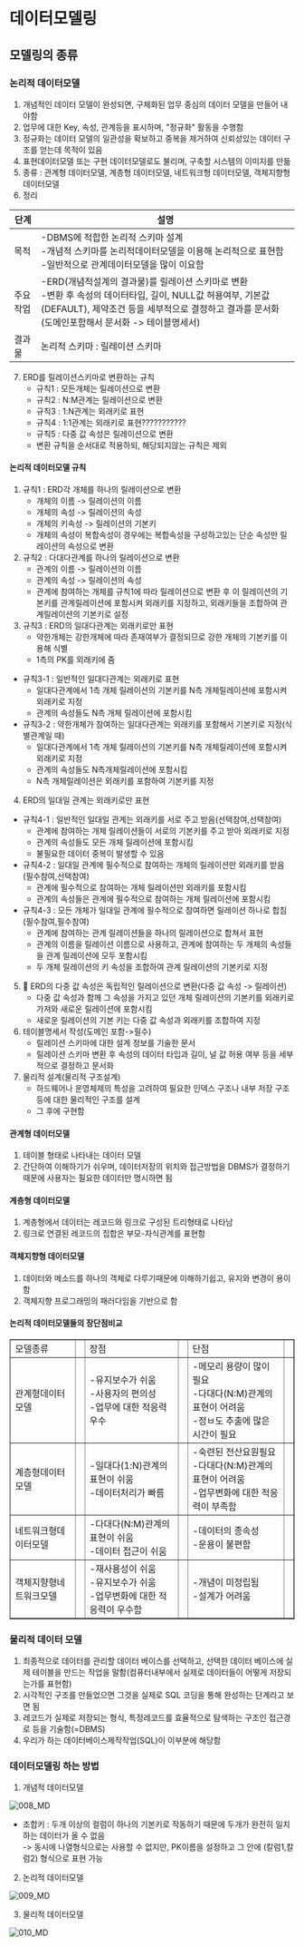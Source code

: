 # 데이터모델링

## 모델링의 종류

### 논리적 데이터모델

1. 개념적인 데이터 모델이 완성되면, 구체화된 업무 중심의 데이터 모델을 만들어 내야함
2. 업무에 대한 Key, 속성, 관계등을 표시하며, "정규화" 활동을 수행함
3. 정규화는 데이터 모델의 일관성을 확보하고 중복을 제거하여 신뢰성있는 데이터 구조를 얻는데 목적이 있음
4. 표현데이터모델 또는 구현 데이터모델로도 불리며, 구축할 시스템의 이미지를 만듦
5. 종류 : 관계형 데이터모델, 계층형 데이터모델, 네트워크형 데이터모델, 객체지향형 데이터모델
6. 정리

|단계|설명|
|---|---|
|목적|-DBMS에 적합한 논리적 스키마 설계<br>-개념적 스키마를  논리적데이터모델을 이용해 논리적으로 표현함<br>-일반적으로 관계데이터모델을 많이 이요함|
|주요 작업|-ERD(개념적설계의 결과물)를 릴레이션 스키마로 변환<br>-변환 후 속성의 데이터타입, 길이, NULL값 허용여부, 기본값(DEFAULT), 제약조건 등을 세부적으로 결정하고 결과를 문서화(도메인포함해서 문서화 -> 테이블명세서)|
|결과물|논리적 스키마 : 릴레이션 스키마|

7. ERD를 릴레이션스키마로 변환하는 규칙
    - 규칙1 : 모든개체는 릴레이션으로  변환
    - 규칙2 : N:M관계는 릴레이션으로 변환
    - 규칙3 : 1:N관계는 외래키로 표현
    - 규칙4 : 1:1관계는 외래키로 표현???????????
    - 규칙5 : 다중 값 속성은 릴레이션으로 변환
    - 변환 규칙을 순서대로 적용하되, 해당되지않는 규칙은 제외

#### 논리적 데이터모델 규칙

1. 규칙1 : ERD각 개체를 하나의 릴레이션으로 변환
    - 개체의 이름 -> 릴레이션의 이름
    - 개체의 속성 -> 릴레이션의 속성
    - 개체의 키속성 -> 릴레이션의 기본키
    - 개체의 속성이 복합속성이 경우에는 복합속성을 구성하고있는 단순 속성만 릴레이션의 속성으로 변환
2. 규칙2 : 다대다관계를 하나의 릴레이션으로 변환
    - 관계의 이름 -> 릴레이션의 이름
    - 관계의 속성 -> 릴레이션의 속성
    - 관계에 참여하는 개체를 규칙1에 따라 릴레이션으로 변환 후 이 릴레이션의 기본키를 관계릴레이션에 포함시켜 외래키를 지정하고, 외래키들을 조합하여 관계릴레이션의 기본키로 설정
3. 규칙3 : ERD의 일대다관계는 외래키로만 표현
    - 약한개체는 강한개체에 따라 존재여부가 결정되므로 강한 개체의 기본키를 이용해 식별
    - 1측의 PK를 외래키에 줌
- 규칙3-1 : 일반적인 일대다관계는 외래키로 표현
    - 일대다관계에서 1측 개체 릴레이션의 기본키를 N측 개체릴레이션에 포함시켜 외래키로 지정
    - 관계의 속성들도 N측 개체 릴레이션에 포함시킴
- 규칙3-2 : 약한개체가 참여하는 일대다관계는 외래키를 포함해서 기본키로 지정(식별관계일 때)
    - 일대다관계에서 1측 개체 릴레이션의 기본키를 N측 개체릴레이션에 포함시켜 외래키로 지정
    - 관계의 속성들도 N측개체릴레이션에 포함시킴
    - N측 개체릴레이션은 외래키를 포함하여 기본키를 지정
4. ERD의 일대일 관계는 외래키로만 표현
- 규칙4-1 : 일반적인 일대일 관계는 외래키를 서로 주고 받음(선택참여,선택참여)
    - 관계에 참여하는 개체 릴레이션들이 서로의 기본키를 주고 받아 외래키로 지정
    - 관계의 속성들도 모든 개체 릴레이션에 포함시킴
    - 불필요한 데이터 중복이 발생할 수 있음
- 규칙4-2 : 일대일 관계에 필수적으로 참여하는 개체의 릴레이션만 외래키를 받음(필수참여,선택참여)
    - 관계에 필수적으로 참여하는 개체 릴레이션만 외래키를 포함시킴
    - 관계의 속성들은 관계에 필수적으로 참여하는 개체 릴레이션에 포함시킴
- 규칙4-3 : 모든 개체가 일대일 관계에 필수적으로 참여하면 릴레이션 하나로 합침(필수참여,필수참여)
    - 관계에 참여하는 관계 릴레이션들을 하나의 릴레이션으로 합쳐서 표현
    - 관계의 이름을 릴레이션 이름으로 사용하고, 관계에 참여하는 두 개체의 속성들을 관계 릴레이션에 모두 포함시킴
    - 두 개체 릴레이션의 키 속성을 조합하여 관계 릴레이션의 기본키로 지정
5.  ERD의 다중 값 속성은 독립적인 릴레이션으로 변환(다중 값 속성 -> 릴레이션)
    - 다중 값 속성과 함께 그 속성을 가지고 있던 개체 릴레이션의 기본키를 외래키로 가져와 새로운 릴레이션에 포함시킴
    - 새로운 릴레이션의 기본 키는 다중 값 속성과 외래키를 조합하여 지정
6. 테이블명세서 작성(도메인 포함->필수)
    - 릴레이션 스키마에 대한 설계 정보를 기술한 문서
    - 릴레이션 스키마 변환 후 속성의 데이터 타입과 길이, 널 값 허용 여부 등을 세부적으로 결정하고 문서화
7. 물리적 설계(물리적 구조설계)
    - 하드웨어나 운영체제의 특성을 고려하여 필요한 인덱스 구조나 내부 저장 구조 등에 대한
    물리적인 구조를 설계
    - 그 후에 구현함

    


#### 관계형 데이터모델

1. 테이블 형태로 나타내는 데이터 모델
2. 간단하여 이해하기가 쉬우며, 데이터저장의 위치와 접근방법을 DBMS가 결정하기때문에 사용자는 필요한 데이터만 명시하면 됨

#### 계층형 데이터모델

1. 계층형에서 데이터는 레코드와 링크로 구성된 트리형태로 나타남
2. 링크로 연결된 레코드의 집합은 부모-자식관계를 표현함

#### 객체지향형 데이터모델

1. 데이터와 메소드를 하나의 객체로 다루기때문에 이해하기쉽고, 유지와 변경이 용이함
2. 객체지향 프로그래밍의 패러다임을 기반으로 함

#### 논리적 데이터모델들의 장단점비교

<table border="1">
    <tr>
        <td>모델종류<td>
        <td>장점<td>
        <td>단점<td>
    </tr>
    <tr>
        <td>관계형데이터모델<td>
        <td>-유지보수가 쉬움<br>-사용자의 편의성<br>-업무에 대한 적응력 우수<td>
        <td>-메모리 용량이 많이 필요<br>-다대다(N:M)관계의 표현이 어려움<br>-정ㅂ도 추출에 많은 시간이 필요<td>
    </tr>
    <tr>
        <td>계층형데이터모델<td>
        <td>-일대다(1:N)관계의 표현이 쉬움<br>-데이터처리가 빠름<td>
        <td>-숙련된 전산요원필요<br>-다대다(N:M)관계의 표현이 어려움<br>-업무변화에 대한 적응력이 부족함<td>
    </tr>
    <tr>
        <td>네트워크형데이터모델<td>
        <td>-다대다(N:M)관계의 표현이 쉬움<br>-데이터 접근이 쉬움<td>
        <td>-데이터의 종속성<br>-운용이 불편함<td>
    </tr>
    <tr>
        <td>객체지향형네트워크모델<td>
        <td>-재사용성이 쉬움<br>-유지보수가 쉬움<br>-업무변화에 대한 적응력이 우수함<td>
        <td>-개념이 미정립됨<br>-설계가 어려움<td>
    </tr>
</table>


### 물리적 데이터 모델

1. 최종적으로 데이터를 관리할 데이터 베이스를 선택하고, 선택한 데이터 베이스에 실제 테이블을 만드는 작업을 말함(컴퓨터내부에서 실제로 데이터들이 어떻게 저장되는가를 표현함)
2. 시각적인 구조를 만들었으면 그것을 실제로 SQL 코딩을 통해 완성하는 단계라고 보면 됨
3. 레코드가 실제로 저장되는 형식, 특정레코드를 효율적으로 탐색하는 구조인 접근경로 등을 기술함(=DBMS)
4. 우리가 하는 데이터베이스제작작업(SQL)이 이부분에 해당함


### 데이터모델링 하는 방법

1. 개념적 데이터모델

![008_MD](https://github.com/user-attachments/assets/45328d4d-734c-4639-bb52-7456be658054)
- 조합키 : 두개 이상의 컬럼이 하나의 기본키로 작동하기 때문에 두개가 완전히 일치하는 데이터가 올 수 없음
<br>-> 동시에 나열형식으로는 사용할 수 없지만, PK이름을 설정하고 그 안에 (칼럼1,칼럼2) 형식으로 표현 가능

2. 논리적 데이터모델

![009_MD](https://github.com/user-attachments/assets/c6acea19-2209-481c-8c4a-36f24f41fb10)

3. 물리적 데이터모델

![010_MD](https://github.com/user-attachments/assets/760c45f5-6130-4b9b-a3a1-68b72e7f9aa6)